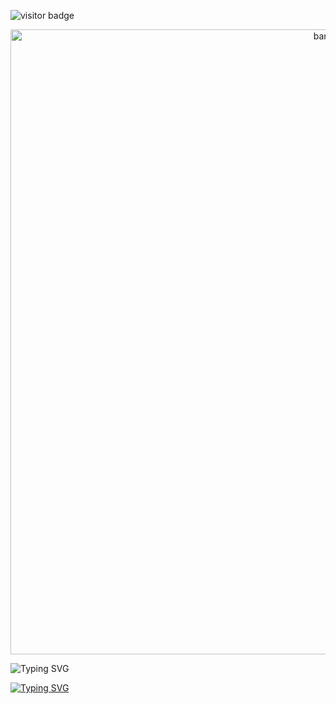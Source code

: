 <a id="top"></a>

![visitor badge](https://visitor-badge.laobi.icu/badge?page_id=jwenjian.visitor-badge)

<p align="center"><img width="1000"  src="assets/img/back3.gif" alt="banner"><p>

![Typing SVG](https://readme-typing-svg.demolab.com?font=Josefin+Sans&size=30&duration=3000&pause=10&color=598D57&center=true&vCenter=true&width=435&lines=Hello+There;Im+Abyan+Khairi+Risha)

[![Typing SVG](https://readme-typing-svg.demolab.com?font=Josefin+Sans&size=15&duration=2675&pause=100&color=598D57&center=true&vCenter=true&width=435&lines=%E2%80%9CThe+beginning+is+the+most+important+part+of+the+work.%E2%80%9D;-+Plato)](https://git.io/typing-svg)

